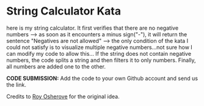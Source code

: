 # String Calculator Kata

here is my string calculator.
It first verifies that there are no negative numbers --> as soon as it encounters a minus sign("-"), it will return the sentence "Negatives are not allowed" --> the only condition of the kata I could not satisfy is to visualize multiple negative numbers...not sure how I can modify my code to allow this...
If the string does not contain negative numbers, the code splits a string and then filters it to only numbers.
Finally, all numbers are added one to the other.

**CODE SUBMISSION:** Add the code to your own Github account and send us the link.

Credits to [Roy Osherove](http://osherove.com/tdd-kata-1) for the original idea.
